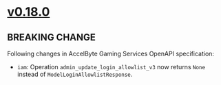 # [v0.18.0]

## BREAKING CHANGE

Following changes in AccelByte Gaming Services OpenAPI specification:

- `iam`: Operation `admin_update_login_allowlist_v3` now returns `None` instead of `ModelLoginAllowlistResponse`.

[v0.18.0]: https://github.com/AccelByte/accelbyte-python-modular-sdk/compare/services-iam/v0.17.0..services-iam/v0.18.0
